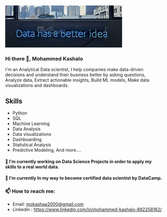 
![images](https://github.com/Mokashaa2000/Mokashaa2000/blob/main/images.png)

### Hi there 👋, Mohammed Kashalo

I'm an Analytical Data scientist, I help companies make data-driven decisions and understand their business better by asking questions, Analyze data, Extract actionable insights, Build ML models, Make data visualizations and dashboards.

## Skills 

- Python
- SQL
- Machine Learning
- Data Analysis 
- Data visualizations 
- Dashboarding 
- Statistical Analysis 
- Predictive Modeling, And more....

#### 🔭 I’m currently working on Data Science Projects in order to apply my skills to a real world data.

#### 🌱 I’m currently In my way to become certified data scientist by DataCamp. 
### 📫 How to reach me: 
- Email: mokashaa2000@gmail.com
- Linkedin : https://www.linkedin.com/in/mohammed-kashalo-882258162/ 




